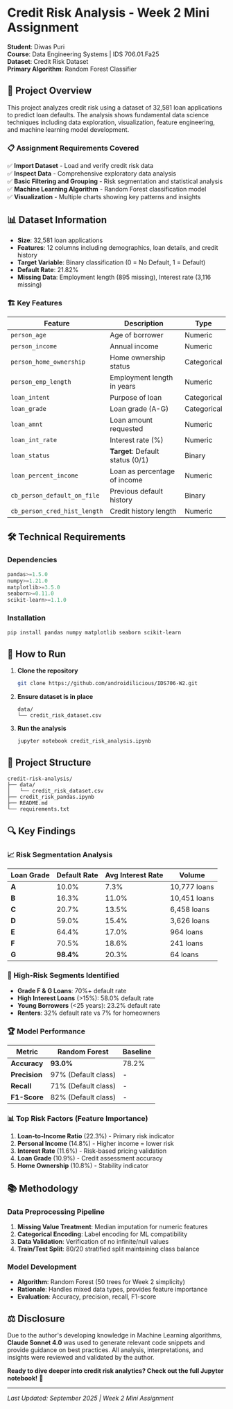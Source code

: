 # Credit Risk Analysis - Week 2 Mini Assignment

**Student**: Diwas Puri  
**Course**: Data Engineering Systems | IDS 706.01.Fa25  
**Dataset**: Credit Risk Dataset  
**Primary Algorithm**: Random Forest Classifier  

## 🎯 Project Overview

This project analyzes credit risk using a dataset of 32,581 loan applications to predict loan defaults. The analysis shows fundamental data science techniques including data exploration, visualization, feature engineering, and machine learning model development.

### 📋 Assignment Requirements Covered

✅ **Import Dataset** - Load and verify credit risk data  
✅ **Inspect Data** - Comprehensive exploratory data analysis  
✅ **Basic Filtering and Grouping** - Risk segmentation and statistical analysis  
✅ **Machine Learning Algorithm** - Random Forest classification model  
✅ **Visualization** - Multiple charts showing key patterns and insights  

## 📊 Dataset Information

- **Size**: 32,581 loan applications
- **Features**: 12 columns including demographics, loan details, and credit history
- **Target Variable**: Binary classification (0 = No Default, 1 = Default)
- **Default Rate**: 21.82%
- **Missing Data**: Employment length (895 missing), Interest rate (3,116 missing)

### 🏗️ Key Features

| Feature | Description | Type |
|---------|-------------|------|
| `person_age` | Age of borrower | Numeric |
| `person_income` | Annual income | Numeric |
| `person_home_ownership` | Home ownership status | Categorical |
| `person_emp_length` | Employment length in years | Numeric |
| `loan_intent` | Purpose of loan | Categorical |
| `loan_grade` | Loan grade (A-G) | Categorical |
| `loan_amnt` | Loan amount requested | Numeric |
| `loan_int_rate` | Interest rate (%) | Numeric |
| `loan_status` | **Target**: Default status (0/1) | Binary |
| `loan_percent_income` | Loan as percentage of income | Numeric |
| `cb_person_default_on_file` | Previous default history | Binary |
| `cb_person_cred_hist_length` | Credit history length | Numeric |

## 🛠️ Technical Requirements

### Dependencies
```python
pandas>=1.5.0
numpy>=1.21.0
matplotlib>=3.5.0
seaborn>=0.11.0
scikit-learn>=1.1.0
```

### Installation
```bash
pip install pandas numpy matplotlib seaborn scikit-learn
```

## 🚀 How to Run

1. **Clone the repository**
   ```bash
   git clone https://github.com/androidilicious/IDS706-W2.git
   ```

2. **Ensure dataset is in place**
   ```
   data/
   └── credit_risk_dataset.csv
   ```

3. **Run the analysis**
   ```bash
   jupyter notebook credit_risk_analysis.ipynb
   ```

## 📁 Project Structure

```
credit-risk-analysis/
├── data/
│   └── credit_risk_dataset.csv
├── credit_risk_pandas.ipynb
├── README.md
└── requirements.txt
```

## 🔍 Key Findings

### 📈 Risk Segmentation Analysis

| Loan Grade | Default Rate | Avg Interest Rate | Volume |
|------------|--------------|-------------------|---------|
| **A** | 10.0% | 7.3% | 10,777 loans |
| **B** | 16.3% | 11.0% | 10,451 loans |
| **C** | 20.7% | 13.5% | 6,458 loans |
| **D** | 59.0% | 15.4% | 3,626 loans |
| **E** | 64.4% | 17.0% | 964 loans |
| **F** | 70.5% | 18.6% | 241 loans |
| **G** | **98.4%** | 20.3% | 64 loans |

### 🎯 High-Risk Segments Identified

- **Grade F & G Loans**: 70%+ default rate
- **High Interest Loans** (>15%): 58.0% default rate  
- **Young Borrowers** (<25 years): 23.2% default rate
- **Renters**: 32% default rate vs 7% for homeowners

### 🏆 Model Performance

| Metric | Random Forest | Baseline |
|--------|---------------|----------|
| **Accuracy** | **93.0%** | 78.2% |
| **Precision** | 97% (Default class) | - |
| **Recall** | 71% (Default class) | - |
| **F1-Score** | 82% (Default class) | - |

### 📊 Top Risk Factors (Feature Importance)

1. **Loan-to-Income Ratio** (22.3%) - Primary risk indicator
2. **Personal Income** (14.8%) - Higher income = lower risk
3. **Interest Rate** (11.6%) - Risk-based pricing validation
4. **Loan Grade** (10.9%) - Credit assessment accuracy
5. **Home Ownership** (10.8%) - Stability indicator

## 📚 Methodology

### Data Preprocessing Pipeline
1. **Missing Value Treatment**: Median imputation for numeric features
2. **Categorical Encoding**: Label encoding for ML compatibility  
3. **Data Validation**: Verification of no infinite/null values
4. **Train/Test Split**: 80/20 stratified split maintaining class balance

### Model Development
- **Algorithm**: Random Forest (50 trees for Week 2 simplicity)
- **Rationale**: Handles mixed data types, provides feature importance
- **Evaluation**: Accuracy, precision, recall, F1-score

## ⚖️ Disclosure

Due to the author's developing knowledge in Machine Learning algorithms, **Claude Sonnet 4.0** was used to generate relevant code snippets and provide guidance on best practices. All analysis, interpretations, and insights were reviewed and validated by the author.


**Ready to dive deeper into credit risk analytics? Check out the full Jupyter notebook!** 🚀

---
*Last Updated: September 2025 | Week 2 Mini Assignment*